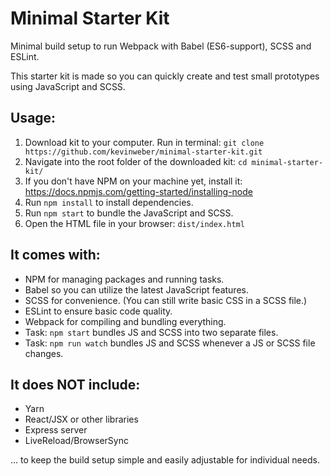 # Minimal Starter Kit

Minimal build setup to run Webpack with Babel (ES6-support), SCSS and ESLint.

This starter kit is made so you can quickly create and test small prototypes using JavaScript and SCSS.

## Usage:
1. Download kit to your computer. Run in terminal: `git clone https://github.com/kevinweber/minimal-starter-kit.git`
2. Navigate into the root folder of the downloaded kit: `cd minimal-starter-kit/`
3. If you don't have NPM on your machine yet, install it: https://docs.npmjs.com/getting-started/installing-node
4. Run `npm install` to install dependencies.
5. Run `npm start` to bundle the JavaScript and SCSS.
6. Open the HTML file in your browser: `dist/index.html`

## It comes with:

- NPM for managing packages and running tasks.
- Babel so you can utilize the latest JavaScript features.
- SCSS for convenience. (You can still write basic CSS in a SCSS file.)
- ESLint to ensure basic code quality.
- Webpack for compiling and bundling everything.
- Task: `npm start` bundles JS and SCSS into two separate files.
- Task: `npm run watch` bundles JS and SCSS whenever a JS or SCSS file changes.

## It does NOT include:

- Yarn
- React/JSX or other libraries
- Express server
- LiveReload/BrowserSync

... to keep the build setup simple and easily adjustable for individual needs.
